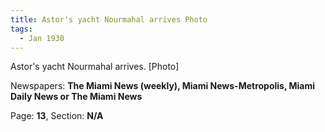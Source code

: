 ```yaml
---  
title: Astor's yacht Nourmahal arrives Photo  
tags:  
  - Jan 1930  
---  
```

  
Astor's yacht Nourmahal arrives. [Photo]  
  
Newspapers: **The Miami News (weekly), Miami News-Metropolis, Miami Daily News or The Miami News**  
  
Page: **13**, Section: **N/A** 
